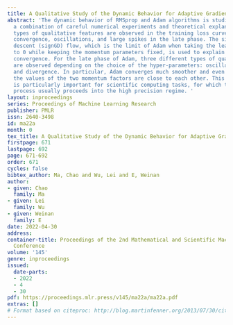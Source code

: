 ```yaml
---
title: A Qualitative Study of the Dynamic Behavior for Adaptive Gradient Algorithms
abstract: 'The dynamic behavior of RMSprop and Adam algorithms is studied through
  a combination of careful numerical experiments and theoretical explanations. Three
  types of qualitative features are observed in the training loss curve: fast initial
  convergence, oscillations, and large spikes in the late phase. The sign gradient
  descent (signGD) flow, which is the limit of Adam when taking the learning rate
  to 0 while keeping the momentum parameters fixed, is used to explain the fast initial
  convergence. For the late phase of Adam, three different types of qualitative patterns
  are observed depending on the choice of the hyper-parameters: oscillations, spikes,
  and divergence. In particular, Adam converges much smoother and even faster when
  the values of the two momentum factors are close to each other. This observation
  is particularly important for scientific computing tasks, for which the training
  process usually proceeds into the high precision regime. '
layout: inproceedings
series: Proceedings of Machine Learning Research
publisher: PMLR
issn: 2640-3498
id: ma22a
month: 0
tex_title: A Qualitative Study of the Dynamic Behavior for Adaptive Gradient Algorithms
firstpage: 671
lastpage: 692
page: 671-692
order: 671
cycles: false
bibtex_author: Ma, Chao and Wu, Lei and E, Weinan
author:
- given: Chao
  family: Ma
- given: Lei
  family: Wu
- given: Weinan
  family: E
date: 2022-04-30
address:
container-title: Proceedings of the 2nd Mathematical and Scientific Machine Learning
  Conference
volume: '145'
genre: inproceedings
issued:
  date-parts:
  - 2022
  - 4
  - 30
pdf: https://proceedings.mlr.press/v145/ma22a/ma22a.pdf
extras: []
# Format based on citeproc: http://blog.martinfenner.org/2013/07/30/citeproc-yaml-for-bibliographies/
---
```

